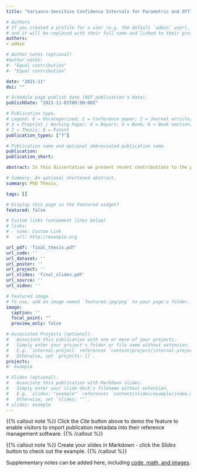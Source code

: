 ```yaml
---
title: "Variance-Sensitive Confidence Intervals for Parametric and Offline Bandits"

# Authors
# If you created a profile for a user (e.g. the default `admin` user), write the username (folder name) here 
# and it will be replaced with their full name and linked to their profile.
authors:
- admin

# Author notes (optional)
#author_notes:
#- "Equal contribution"
#- "Equal contribution"

date: "2021-11"
doi: ""

# Schedule page publish date (NOT publication's date).
publishDate: "2021-11-01T00:00:00Z"

# Publication type.
# Legend: 0 = Uncategorized; 1 = Conference paper; 2 = Journal article;
# 3 = Preprint / Working Paper; 4 = Report; 5 = Book; 6 = Book section;
# 7 = Thesis; 8 = Patent
publication_types: ["7"]

# Publication name and optional abbreviated publication name.
publication: 
publication_short: 

abstract: In this dissertation we present recent contributions to the problem of optimization under bandit feedback through the design of variance-sensitive confidence intervals. We tackle two distincts topics: *(1)* the regret minimization task in Generalized Linear Bandits (GLBs for short, a broad class of non-linear parametric bandits) and *(2)* the problem of off-line policy optimization under bandit feedback. For *(1)* we study the effects of non-linearity in GLBs and challenge the current understanding that a high level of non-linearity is detrimental to the exploration-exploitation trade-off. We introduce improved algorithms as well as a novel analysis that prove that if correctly handled the regret minimization task in GLBs is not necessarily harder than for their linear counterparts. It can even be easier for some important members of the GLB family such as the Logistic Bandit. Our approach leverages a new confidence set which captures the non-linearity of the reward signal through its variance, along with a local treatment of the non-linearity through a so-called self-concordance analysis. For *(2)* we leverage results from the distributionally robust optimization framework to construct asymptotic variance-sensitive confidence intervals for the counterfactual evaluation of policies. This allows to ensure conservatism (sought out by risk-averse agents) while searching off-line for promising policies. Our confidence intervals lead to new counterfactual objectives which, contrary to their predecessors, are more suited for practical deployment thanks to their convex and composite natures.

# Summary. An optional shortened abstract.
summary: PhD Thesis.

tags: []

# Display this page in the Featured widget?
featured: false

# Custom links (uncomment lines below)
# links:
# - name: Custom Link
#   url: http://example.org

url_pdf: 'final_thesis.pdf'
url_code: ''
url_dataset: ''
url_poster: ''
url_project: ''
url_slides: 'final_slides.pdf'
url_source: ''
url_video: ''

# Featured image
# To use, add an image named `featured.jpg/png` to your page's folder. 
image:
  caption: ''
  focal_point: ""
  preview_only: false

# Associated Projects (optional).
#   Associate this publication with one or more of your projects.
#   Simply enter your project's folder or file name without extension.
#   E.g. `internal-project` references `content/project/internal-project/index.md`.
#   Otherwise, set `projects: []`.
projects:
#- example

# Slides (optional).
#   Associate this publication with Markdown slides.
#   Simply enter your slide deck's filename without extension.
#   E.g. `slides: "example"` references `content/slides/example/index.md`.
#   Otherwise, set `slides: ""`.
# slides: example
---
```


{{% callout note %}}
Click the *Cite* button above to demo the feature to enable visitors to import publication metadata into their reference management software.
{{% /callout %}}

{{% callout note %}}
Create your slides in Markdown - click the *Slides* button to check out the example.
{{% /callout %}}

Supplementary notes can be added here, including [code, math, and images](https://wowchemy.com/docs/writing-markdown-latex/).
